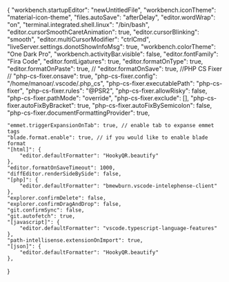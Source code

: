 {
    "workbench.startupEditor": "newUntitledFile",
    "workbench.iconTheme": "material-icon-theme",
    "files.autoSave": "afterDelay",
    "editor.wordWrap": "on",
    "terminal.integrated.shell.linux": "/bin/bash",
    "editor.cursorSmoothCaretAnimation": true,
    "editor.cursorBlinking": "smooth",
    "editor.multiCursorModifier": "ctrlCmd",
    "liveServer.settings.donotShowInfoMsg": true,
    "workbench.colorTheme": "One Dark Pro",
    "workbench.activityBar.visible": false,
    "editor.fontFamily": "Fira Code",
    "editor.fontLigatures": true,
    "editor.formatOnType": true,
    "editor.formatOnPaste": true,
    // "editor.formatOnSave": true,
    //PHP CS Fixer
    // "php-cs-fixer.onsave": true,
    "php-cs-fixer.config": "/home/manoar/.vscode/.php_cs",
    "php-cs-fixer.executablePath": "php-cs-fixer",
    "php-cs-fixer.rules": "@PSR2",
    "php-cs-fixer.allowRisky": false,
    "php-cs-fixer.pathMode": "override",
    "php-cs-fixer.exclude": [],
    "php-cs-fixer.autoFixByBracket": true,
    "php-cs-fixer.autoFixBySemicolon": false,
    "php-cs-fixer.documentFormattingProvider": true,


    "emmet.triggerExpansionOnTab": true, // enable tab to expanse emmet tags
    "blade.format.enable": true, // if you would like to enable blade format
    "[html]": {
        "editor.defaultFormatter": "HookyQR.beautify"
    },
    "editor.formatOnSaveTimeout": 1000,
    "diffEditor.renderSideBySide": false,
    "[php]": {
        "editor.defaultFormatter": "bmewburn.vscode-intelephense-client"
    },
    "explorer.confirmDelete": false,
    "explorer.confirmDragAndDrop": false,
    "git.confirmSync": false,
    "git.autofetch": true,
    "[javascript]": {
        "editor.defaultFormatter": "vscode.typescript-language-features"
    },
    "path-intellisense.extensionOnImport": true,
    "[json]": {
        "editor.defaultFormatter": "HookyQR.beautify"
    },
}
